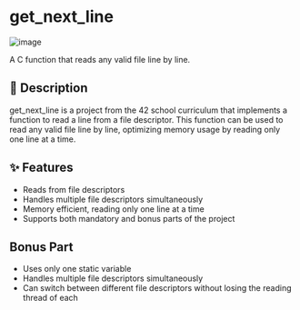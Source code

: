 # get_next_line

![image](https://github.com/user-attachments/assets/b080ee12-55e8-40af-a83b-7616018feb0b)

A C function that reads any valid file line by line.

## 📌 Description
get_next_line is a project from the 42 school curriculum that implements a function to read a line from a file descriptor. This function can be used to read any valid file line by line, optimizing memory usage by reading only one line at a time.

## ✨ Features
- Reads from file descriptors
- Handles multiple file descriptors simultaneously
- Memory efficient, reading only one line at a time
- Supports both mandatory and bonus parts of the project

## Bonus Part
- Uses only one static variable
- Handles multiple file descriptors simultaneously
- Can switch between different file descriptors without losing the reading thread of each
